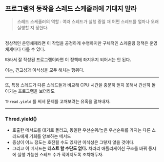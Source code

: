 ## 프로그램의 동작을 스레드 스케줄러에 기대지 말라
> 스레드 스케줄러의 역할 : 여러 스레드가 실행 중일 때 어떤 스레드를 얼마나 오래 실행할 지 정한다.

<br>
정상적인 운영체제라면 이 작업을 공정하게 수행하지만 구체적인 스케줄링 정책은 운영체제마다 다를 수 있다.

따라서 잘 작성된 프로그램이라면 이 정책에 좌지우지 되어서는 안 된다.

이는, 견고성과 이식성을 모두 해치는 행위다.

---

또, 특정 스레드가 다른 스레드들과 비교해 CPU 시간을 충분히 얻지 못해서 간신히 돌아가는 프로그램을 보더라도

`Thread.yield` 를 써서 문제를 고쳐보려는 유혹을 떨쳐내자.

---

### Thred.yield()
- 호출한 메서드를 대기로 돌리고, 동일한 우선순위/높은 우선순위를 가지는 다른 스레드에게 기회를 양보하는 메서드
- 증상이 어느 정도는 호전될 수도 있지만 이식성은 그렇지 않을 것이다.
- 그리고 이 메서드는 **테스트 할 수단도 없다.** 차라리 애플리케이션 구조를 바꿔 동시에 실행 가능한 스레드 수가 적어지도록 조치해두자.
